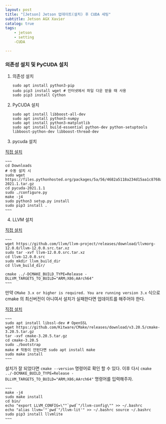 ```yaml
---
layout: post
title: "[Jetson] Jetson 업데이트(설치) 후 CUDA 세팅"
subtitle: Jetson AGX Xavier
catalog: true
tags: 
    - jetson
    - setting
    -CUDA

---
```

### 의존성 설치 및 PyCUDA 설치

1. 의존성 설치

    ~~~
    sudo apt install python3-pip
    sudo pip3 install wget # 인터넷에서 파일 다운 받을 때 사용
    sudo pip3 install Cython
    ~~~

2. PyCUDA 설치

    ~~~
    sudo apt install libboost-all-dev
    sudo apt install python3-numpy
    sudo apt install python3-matplotlib
    sudo apt install build-essential python-dev python-setuptools libboost-python-dev libboost-thread-dev
    ~~~

3. pycuda 설치

[직접 설치](https://pypi.org/project/pycuda/#files)

    ~~~
    cd Downloads
    # 수동 설치 시
    sudo wget https://files.pythonhosted.org/packages/5a/56/4682a5118a234d15aa1c8768a528aac4858c7b04d2674e18d586d3dfda04/pycuda-2021.1.tar.gz
    cd pycuda-2021.1.1
    sudo ./configure.py
    make -j4
    sudo python3 setup.py install
    sudo pip3 install .
    ~~~

4. LLVM 설치

[직접 설치](https://github.com/llvm/llvm-project/releases/download/llvmorg-12.0.0/llvm-12.0.0.src.tar.xz)

    ~~~
    wget https://github.com/llvm/llvm-project/releases/download/llvmorg-12.0.0/llvm-12.0.0.src.tar.xz
    sudo tar -xvf llvm-12.0.0.src.tar.xz
    cd llvm-12.0.0.src
    sudo mkdir llvm_build_dir
    cd llvm_build_dir/
    
    cmake ../-DCMAKE_BUILD_TYPE=Release -DLLVM_TARGETS_TO_BUILD="ARM;X86;AArch64"
    ~~~

만약 `CMake 3.x or higher is required. You are running version 3.x` 식으로 cmake 의 최신버전이 아니여서 설치가 실패한다면 
업데이트를 해주어야 한다.

[직접 설치](https://github.com/Kitware/CMake/releases/download/v3.20.5/cmake-3.20.5.tar.gz)

    ~~~
    sudo apt install libssl-dev # OpenSSL 
    wget https://github.com/Kitware/CMake/releases/download/v3.20.5/cmake-3.20.5.tar.gz
    tar -xvf cmake-3.20.5.tar.gz
    cd cmake-3.20.5
    sudo ./bootstrap
    make # 작동이 안된다면 sudo apt install make
    sudo make install
    ~~~

설치가 잘 되었다면 `cmake --version` 명령어로 확인 할 수 있다.
이후 다시 `cmake ../-DCMAKE_BUILD_TYPE=Release -DLLVM_TARGETS_TO_BUILD="ARM;X86;AArch64"` 명령어를 입력해주자.

    ~~~
    make -j4
    sudo make install
    cd bin/ 
    echo "export LLVM_CONFIG=\""`pwd`"/llvm-config\"" >> ~/.bashrc 
    echo "alias llvm='"`pwd`"/llvm-lit'" >> ~/.bashrc source ~/.bashrc 
    sudo pip3 install llvmlite
    ~~~
    
